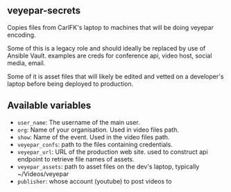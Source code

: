 veyepar-secrets
---------------

Copies files from CarlFK's laptop to machines that will be doing veyepar
encoding.

Some of this is a legacy role and should ideally be replaced by use of Ansible Vault.  examples are creds for conference api, video host,
social media, email.

Some of it is asset files that will likely be edited and vetted on a
developer's laptop before being deployed to production.

## Available variables

* `user_name`:                          The username of the main user.
* `org`:                                Name of your organisation. Used in
                                        video files path.
* `show`:                               Name of the event. Used in the video
                                        files path.
* `veyepar_confs`:                      path to the files containing credentials.
* `veyepar_url`:                        URL of the production web site.  used to construct api endpoint to retrieve file names of assets.
* `veyepar_assets`:                     path to asset files on the dev's laptop, typically ~/Videos/veyepar
* `publisher`:                          whose account (youtube) to post videos to

